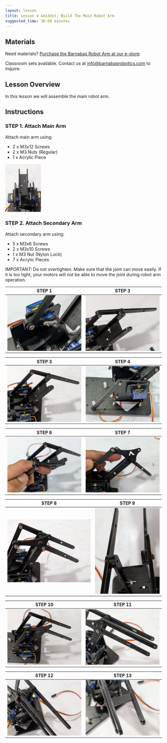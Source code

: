 ```yaml
---
layout: lesson
title: Lesson 4 &middot; Build The Main Robot Arm
suggested_time: 30-60 minutes
---
```




## Materials

Need materials?  [Purchase the Barnabas Robot Arm at our e-store](https://shop.barnabasrobotics.com/collections/classroom-robotics-kits/products/barnabas-arduino-compatible-robot-arm-kit-with-joystick-control-ages-11).  

Classroom sets available.  Contact us at info@barnabasrobotics.com to inquire. 

## Lesson Overview

In this lesson we will assemble the main robot arm.

## Instructions

### STEP 1. Attach Main Arm

Attach main arm using:

- 2 x M3x12 Screws
- 2 x M3 Nuts (Regular)
- 1 x Acrylic Piece

<img src="arm4 (1).jpg" style="zoom:15%;" class="image center" />

### STEP 2. Attach Secondary Arm

Attach secondary arm using:

- 5 x M3x6 Screws
- 2 x M3x10 Screws
- 1 x M3 Nut (Nylon Lock)
- 7 x Acrylic Pieces

*IMPORTANT:* Do not overtighten.  Make sure that the joint can move easily.  If it is too tight, your motors will not be able to move the joint during robot arm operation.

|                            STEP 1                            |                            STEP 3                            |
| :----------------------------------------------------------: | :----------------------------------------------------------: |
| <img src="arm4 (2).jpg" style="zoom:75%;" class="image center" /> | <img src="arm4 (3).jpg" style="zoom:75%;" class="image center" /> |

|                            STEP 3                            |                            STEP 4                            |
| :----------------------------------------------------------: | :----------------------------------------------------------: |
| <img src="arm4 (4).jpg" style="zoom:75%;" class="image center" /> | <img src="arm4 (5).jpg" style="zoom:75%;" class="image center" /> |

|                            STEP 6                            |                            STEP 7                            |
| :----------------------------------------------------------: | :----------------------------------------------------------: |
| <img src="arm4 (6).jpg" style="zoom:75%;" class="image center" /> | <img src="arm4 (7).jpg" style="zoom:75%;" class="image center" /> |

|                            STEP 8                            |                            STEP 9                            |
| :----------------------------------------------------------: | :----------------------------------------------------------: |
| <img src="arm4 (8).jpg" style="zoom:75%;" class="image center" /> | <img src="arm4 (9).jpg" style="zoom:75%;" class="image center" /> |

|                           STEP 10                            |                           STEP 11                            |
| :----------------------------------------------------------: | :----------------------------------------------------------: |
| <img src="arm4 (10).jpg" style="zoom:75%;" class="image center" /> | <img src="arm4 (11).jpg" style="zoom:75%;" class="image center" /> |

|                           STEP 12                            |                           STEP 13                            |
| :----------------------------------------------------------: | :----------------------------------------------------------: |
| <img src="arm4 (12).jpg" style="zoom:75%;" class="image center" /> | <img src="arm4 (13).jpg" style="zoom:75%;" class="image center" /> |

